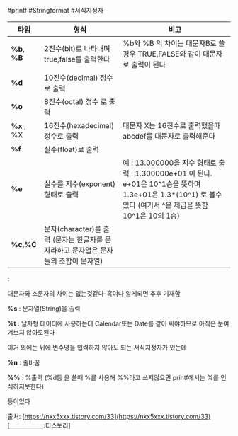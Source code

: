 #printf #Stringformat #서식지정자

|타입|형식|비고|
|---|---|---|
|**%b, %B**|2진수(bit)로 나타내며 true,false를 출력한다|%b와 %B 의 차이는 대문자B로 쓸경우 TRUE,FALSE와 같이 대문자로 출력이 된다|
|**%d** | 10진수(decimal) 정수로 출력 ||
|**%o** |8진수(octal) 정수 로 출력||
|**%x** , %X|16진수(hexadecimal) 정수로 출력|대문자 X는 16진수로 출력했을때 abcdef를 대문자로 출력해준다|
|**%f** |실수(float)로 출력||
|**%e** |실수를 지수(exponent)형태로 출력|예 : 13.000000을 지수 형태로 출력 : 1.300000e+01 이 된다.  e+01은 10^1승을 뜻하며 1.3e+01은 1.3*(10^1) 로 볼수있다 (여기서 ^은 제곱을 뜻함 10^1은 10의 1승)|
|**%c,%C**| 문자(character)를 출력 (문자는 한글자를 문자라하고 문자열은 문자들의 조합이 문자열)||

 







 : 

대문자와 소문자의 차이는 없는것같다-혹여나 알게되면 추후 기재함

**%s** : 문자열(String)을 출력

**%t** : 날자형 데이터에 사용하는데 Calendar또는 Date를 같이 써야하므로 아직은 눈여겨보지 않아도된다

이거 외에는 뒤에 변수명을 입력하지 않아도 되는 서식지정자가 있는데

**%n** : 줄바꿈

**%%** : %출력 (%d등 을 쓸때 %를 사용해 %%라고 쓰지않으면 printf에서는 %를 인식하지못한다)

등이있다

출처: [https://nxx5xxx.tistory.com/33](https://nxx5xxx.tistory.com/33) [____________:티스토리]